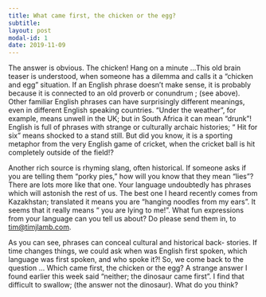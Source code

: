 ```yaml
---
title: What came first, the chicken or the egg?
subtitle:
layout: post
modal-id: 1
date: 2019-11-09
---
```


The answer is obvious.  The chicken!  Hang on a minute …This old brain teaser is understood, when someone has a dilemma and calls it a “chicken and egg” situation.  If an English phrase doesn’t make sense, it is probably because it is connected to an old proverb or conundrum ; (see above).  Other familiar English phrases can have surprisingly different meanings, even in different English speaking countries.  “Under the weather”, for example, means unwell in the UK; but in South Africa it can mean “drunk”! English is full of phrases with strange or culturally archaic histories; “ Hit for six” means shocked to a stand still.  But did you know, it is a sporting metaphor from the very English game of cricket, when the cricket ball is hit completely outside of the field!?

Another rich source is rhyming slang, often historical.  If someone asks if you are telling them “porky pies,”  how will you know  that they mean “lies”?  There are lots more like that one.  Your language undoubtedly has phrases which will astonish the rest of us.  The best one I heard recently comes from Kazakhstan; translated it means you are “hanging noodles from my ears”.  It seems that it really means “ you are lying to me!”. What fun expressions from your language can you tell us about?  Do please send them in, to tim@timjlamb.com.

As you can see, phrases can conceal cultural and historical back- stories.  If time changes things, we could ask when was English first spoken, which language was first spoken, and who spoke it?!  So, we come back to the question … Which came first, the chicken or the egg?  A strange answer I found earlier this week said “neither; the dinosaur came first”.  I find that difficult to swallow; (the answer not the dinosaur).  What do you think?